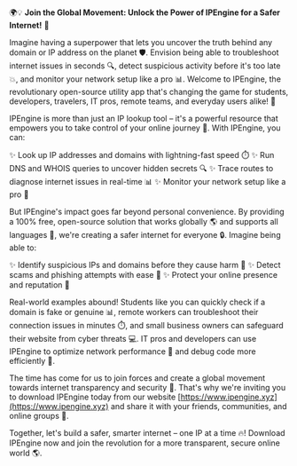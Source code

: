 🌍💡 **Join the Global Movement: Unlock the Power of IPEngine for a Safer Internet!** 🚀

Imagine having a superpower that lets you uncover the truth behind any domain or IP address on the planet 🛡️. Envision being able to troubleshoot internet issues in seconds 🔍, detect suspicious activity before it's too late 💥, and monitor your network setup like a pro 📊. Welcome to IPEngine, the revolutionary open-source utility app that's changing the game for students, developers, travelers, IT pros, remote teams, and everyday users alike! 🌈

IPEngine is more than just an IP lookup tool – it's a powerful resource that empowers you to take control of your online journey 💪. With IPEngine, you can:

✨ Look up IP addresses and domains with lightning-fast speed ⏱️
✨ Run DNS and WHOIS queries to uncover hidden secrets 🔍
✨ Trace routes to diagnose internet issues in real-time 📊
✨ Monitor your network setup like a pro 👀

But IPEngine's impact goes far beyond personal convenience. By providing a 100% free, open-source solution that works globally 🌎 and supports all languages 💬, we're creating a safer internet for everyone 🔒. Imagine being able to:

✨ Identify suspicious IPs and domains before they cause harm 🔴
✨ Detect scams and phishing attempts with ease 👀
✨ Protect your online presence and reputation 💪

Real-world examples abound! Students like you can quickly check if a domain is fake or genuine 📊, remote workers can troubleshoot their connection issues in minutes ⏱️, and small business owners can safeguard their website from cyber threats 💻. IT pros and developers can use IPEngine to optimize network performance 🔧 and debug code more efficiently 🔩.

The time has come for us to join forces and create a global movement towards internet transparency and security 🌈. That's why we're inviting you to download IPEngine today from our website [https://www.ipengine.xyz](https://www.ipengine.xyz) and share it with your friends, communities, and online groups 🤝.

Together, let's build a safer, smarter internet – one IP at a time 🔥! Download IPEngine now and join the revolution for a more transparent, secure online world 🌎.